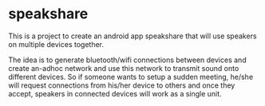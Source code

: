 speakshare
==========

This is a project to create an android app speakshare that will use speakers on multiple devices together.

The idea is to generate bluetooth/wifi connections between devices and create an-adhoc network and use this network to transmit sound onto different devices. So if someone wants to setup a sudden meeting, he/she will request connections from his/her device to others and once they accept, speakers in connected devices will work as a single unit.
